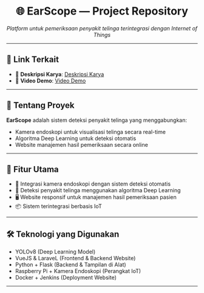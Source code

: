 <h1 align="center">🌐 EarScope — Project Repository</h1>

<p align="center">
  <i>Platform untuk pemeriksaan penyakit telinga terintegrasi dengan Internet of Things</i>
</p>

---

## 🔗 Link Terkait

- 📄 **Deskripsi Karya**: [Deskripsi Karya](https://drive.google.com/file/d/1_Sho6csTDS_K9XdTwuMxzRMNYNtFvZis/view?usp=sharing)
- 🎥 **Video Demo**: [Video Demo](https://drive.google.com/file/d/1QwuM1rO8qx6WFIayg_SzxirzDtau7EHY/view?usp=sharing)

---

## 📎 Tentang Proyek

**EarScope** adalah sistem deteksi penyakit telinga yang menggabungkan:

- Kamera endoskopi untuk visualisasi telinga secara real-time
- Algoritma Deep Learning untuk deteksi otomatis
- Website manajemen hasil pemeriksaan secara online

---

## 🚀 Fitur Utama

- 🔬 Integrasi kamera endoskopi dengan sistem deteksi otomatis
- 🤖 Deteksi penyakit telinga menggunakan algoritma Deep Learning
- 🖥️ Website responsif untuk manajemen hasil pemeriksaan pasien
- 📦 Sistem terintegrasi berbasis IoT

---

## 🛠️ Teknologi yang Digunakan

- YOLOv8 (Deep Learning Model)
- VueJS & LaraveL (Frontend & Backend Website)
- Python + Flask (Backend & Tampilan di Alat)
- Raspberry Pi + Kamera Endoskopi (Perangkat IoT)
- Docker + Jenkins (Deployment Website)

---

<!-- ## 🌐 EarScope — Project Repository

Ini adalah repositori pusat untuk proyek **EarScope**, sebuah platform untuk pemeriksaan penyakit telinga terintegrasi IoT.

### 🔗 Link Terkait

- **Deskripsi Karya**: [Deskripsi Karya](https://drive.google.com/file/d/1_Sho6csTDS_K9XdTwuMxzRMNYNtFvZis/view?usp=sharing)
- **Video Demo**: [Video Demo](https://drive.google.com/file/d/1QwuM1rO8qx6WFIayg_SzxirzDtau7EHY/view?usp=sharing)

## 📦 Fitur Utama

- Alat deteksi yang terintegrasi menggunakan kamera endoskopi
- Deteksi Penyakit Telinga menggunakan algoritma Deep Learning
- Website Manajemen Hasil Pemeriksaan -->

